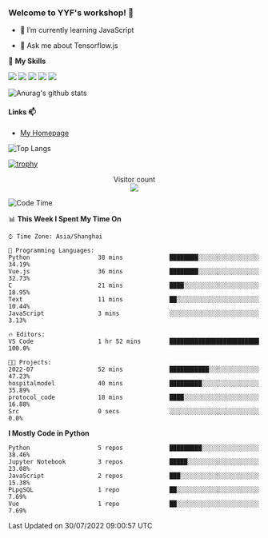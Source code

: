 ### Welcome to YYF's workshop! 👋

<!--
**YifeiYang210/YifeiYang210** is a ✨ _special_ ✨ repository because its `README.md` (this file) appears on your GitHub profile.

Here are some ideas to get you started:

- 🔭 I’m currently working on ...
- 🌱 I’m currently learning ...
- 👯 I’m looking to collaborate on ...
- 🤔 I’m looking for help with ...
- 💬 Ask me about ...
- 📫 How to reach me: ...
- 😄 Pronouns: ...
- ⚡ Fun fact: ...
-->

- 🌱 I’m currently learning JavaScript

- 💬 Ask me about Tensorflow.js

🌟 **My Skills**
<!-- [![](https://img.shields.io/badge/{徽标标题}-{徽标内容}-{徽标颜色}.svg)]({linkUrl}) -->

![](https://img.shields.io/badge/-Python-3f7fbd?logo=Python&logoColor=fff)
![](https://img.shields.io/badge/-DeepLearning-3f7fbd?logo=Pandas&logoColor=fff)
![](https://img.shields.io/badge/-Wechat-3f7fbd?logo=Wechat&logoColor=fff)
![](https://img.shields.io/badge/-C%2B%2B-3f7fbd?logo=C%2B%2B&logoColor=fff)
![](https://img.shields.io/badge/-JavaScript-3f7fbd?logo=JavaScript&logoColor=fff)

![Anurag's github stats](https://github-readme-stats.vercel.app/api?username=YifeiYang210&theme=maroongold)



#### Links 📫

* [My Homepage](https://YifeiYang210.github.io/blog/)

![Top Langs](https://github-readme-stats.vercel.app/api/top-langs/?username=YifeiYang210&hide=roff,c)

[![trophy](https://github-profile-trophy.vercel.app/?username=YifeiYang210&theme=dracula&row=2&column=3)](https://github.com/ryo-ma/github-profile-trophy)

<p align="center"> 
  Visitor count<br>
  <img src="https://profile-counter.glitch.me/YifeiYang210/count.svg" />
</p>

<!--START_SECTION:waka-->
![Code Time](http://img.shields.io/badge/Code%20Time-1%2C112%20hrs%2026%20mins-blue)

📊 **This Week I Spent My Time On** 

```text
⌚︎ Time Zone: Asia/Shanghai

💬 Programming Languages: 
Python                   38 mins             ████████░░░░░░░░░░░░░░░░░   34.19% 
Vue.js                   36 mins             ████████░░░░░░░░░░░░░░░░░   32.73% 
C                        21 mins             ████░░░░░░░░░░░░░░░░░░░░░   18.95% 
Text                     11 mins             ██░░░░░░░░░░░░░░░░░░░░░░░   10.44% 
JavaScript               3 mins              ░░░░░░░░░░░░░░░░░░░░░░░░░   3.13%

🔥 Editors: 
VS Code                  1 hr 52 mins        █████████████████████████   100.0%

🐱‍💻 Projects: 
2022-07                  52 mins             ███████████░░░░░░░░░░░░░░   47.23% 
hospitalmodel            40 mins             █████████░░░░░░░░░░░░░░░░   35.89% 
protocol_code            18 mins             ████░░░░░░░░░░░░░░░░░░░░░   16.88% 
Src                      0 secs              ░░░░░░░░░░░░░░░░░░░░░░░░░   0.0%

```

**I Mostly Code in Python** 

```text
Python                   5 repos             █████████░░░░░░░░░░░░░░░░   38.46% 
Jupyter Notebook         3 repos             █████░░░░░░░░░░░░░░░░░░░░   23.08% 
JavaScript               2 repos             ███░░░░░░░░░░░░░░░░░░░░░░   15.38% 
PLpgSQL                  1 repo              ██░░░░░░░░░░░░░░░░░░░░░░░   7.69% 
Vue                      1 repo              ██░░░░░░░░░░░░░░░░░░░░░░░   7.69%

```



 Last Updated on 30/07/2022 09:00:57 UTC
<!--END_SECTION:waka-->


